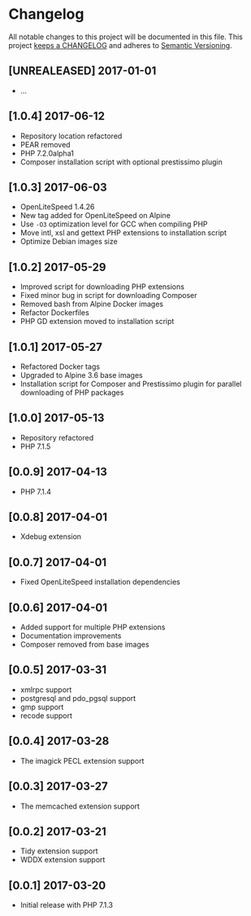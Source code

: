 # Changelog

All notable changes to this project will be documented in this file. This project
[keeps a CHANGELOG](http://keepachangelog.com/) and adheres to
[Semantic Versioning](http://semver.org/).

## [UNREALEASED] 2017-01-01

* ...

## [1.0.4] 2017-06-12

* Repository location refactored
* PEAR removed
* PHP 7.2.0alpha1
* Composer installation script with optional prestissimo plugin

## [1.0.3] 2017-06-03

* OpenLiteSpeed 1.4.26
* New tag added for OpenLiteSpeed on Alpine
* Use `-O3` optimization level for GCC when compiling PHP
* Move intl, xsl and gettext PHP extensions to installation script
* Optimize Debian images size

## [1.0.2] 2017-05-29

* Improved script for downloading PHP extensions
* Fixed minor bug in script for downloading Composer
* Removed bash from Alpine Docker images
* Refactor Dockerfiles
* PHP GD extension moved to installation script

## [1.0.1] 2017-05-27

* Refactored Docker tags
* Upgraded to Alpine 3.6 base images
* Installation script for Composer and Prestissimo plugin for parallel downloading
  of PHP packages

## [1.0.0] 2017-05-13

* Repository refactored
* PHP 7.1.5

## [0.0.9] 2017-04-13

* PHP 7.1.4

## [0.0.8] 2017-04-01

* Xdebug extension

## [0.0.7] 2017-04-01

* Fixed OpenLiteSpeed installation dependencies

## [0.0.6] 2017-04-01

* Added support for multiple PHP extensions
* Documentation improvements
* Composer removed from base images

## [0.0.5] 2017-03-31

* xmlrpc support
* postgresql and pdo_pgsql support
* gmp support
* recode support

## [0.0.4] 2017-03-28

* The imagick PECL extension support

## [0.0.3] 2017-03-27

* The memcached extension support

## [0.0.2] 2017-03-21

* Tidy extension support
* WDDX extension support

## [0.0.1] 2017-03-20

* Initial release with PHP 7.1.3
